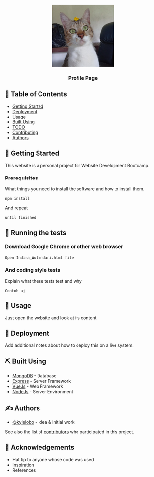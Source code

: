 <p align="center">
  <a href="" rel="noopener">
 <img width=200px height=200px src="pugu.jpeg" alt="Project logo"></a>
</p>

<h3 align="center">Profile Page</h3>

<!-- <div align="center">

[![Status](https://img.shields.io/badge/status-active-success.svg)]()
[![GitHub Issues](https://img.shields.io/github/issues/kylelobo/The-Documentation-Compendium.svg)](https://github.com/kylelobo/The-Documentation-Compendium/issues)
[![GitHub Pull Requests](https://img.shields.io/github/issues-pr/kylelobo/The-Documentation-Compendium.svg)](https://github.com/kylelobo/The-Documentation-Compendium/pulls)
[![License](https://img.shields.io/badge/license-MIT-blue.svg)](/LICENSE)

</div>

---

<p align="center"> Few lines describing your project.
    <br>
</p> -->

## 📝 Table of Contents

- [Getting Started](#getting_started)
- [Deployment](#deployment)
- [Usage](#usage)
- [Built Using](#built_using)
- [TODO](../TODO.md)
- [Contributing](../CONTRIBUTING.md)
- [Authors](#authors)

## 🏁 Getting Started <a name = "getting_started"></a>

This website is a personal project for Website Development Bootcamp.

### Prerequisites

What things you need to install the software and how to install them.

```
npm install
```

And repeat

```
until finished
```

## 🔧 Running the tests <a name = "tests"></a>

### Download Google Chrome or other web browser

```
Open Indira_Wulandari.html file
```

### And coding style tests

Explain what these tests test and why

```
Contoh aj
```

## 🎈 Usage <a name="usage"></a>

Just open the website and look at its content

## 🚀 Deployment <a name = "deployment"></a>

Add additional notes about how to deploy this on a live system.

## ⛏️ Built Using <a name = "built_using"></a>

- [MongoDB](https://www.mongodb.com/) - Database
- [Express](https://expressjs.com/) - Server Framework
- [VueJs](https://vuejs.org/) - Web Framework
- [NodeJs](https://nodejs.org/en/) - Server Environment

## ✍️ Authors <a name = "authors"></a>

- [@kylelobo](https://github.com/kylelobo) - Idea & Initial work

See also the list of [contributors](https://github.com/kylelobo/The-Documentation-Compendium/contributors) who participated in this project.

## 🎉 Acknowledgements <a name = "acknowledgement"></a>

- Hat tip to anyone whose code was used
- Inspiration
- References
